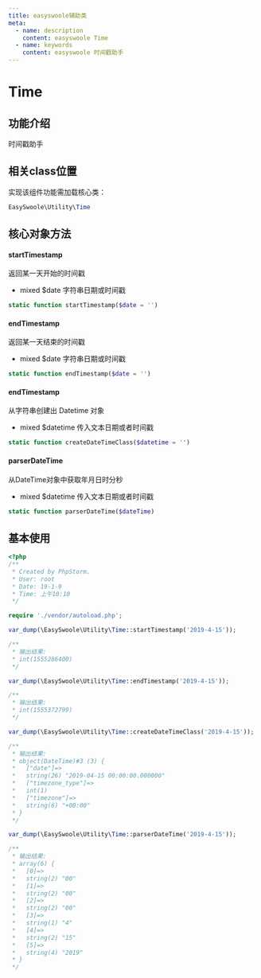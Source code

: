 ```yaml
---
title: easyswoole辅助类
meta:
  - name: description
    content: easyswoole Time
  - name: keywords
    content: easyswoole 时间戳助手
---
```


# Time



## 功能介绍

时间戳助手



## 相关class位置

实现该组件功能需加载核心类：

```php
EasySwoole\Utility\Time
```



## 核心对象方法



#### startTimestamp

返回某一天开始的时间戳

- mixed $date 字符串日期或时间戳

```php
static function startTimestamp($date = '')
```





#### endTimestamp

返回某一天结束的时间戳

- mixed $date 字符串日期或时间戳

```php
static function endTimestamp($date = '')
```


#### endTimestamp

从字符串创建出 Datetime 对象

- mixed $datetime 传入文本日期或者时间戳

```php
static function createDateTimeClass($datetime = '')
```


#### parserDateTime

从DateTime对象中获取年月日时分秒

- mixed $datetime 传入文本日期或者时间戳

```php
static function parserDateTime($dateTime)
```



## 基本使用


```php
<?php
/**
 * Created by PhpStorm.
 * User: root
 * Date: 19-1-9
 * Time: 上午10:10
 */

require './vendor/autoload.php';

var_dump(\EasySwoole\Utility\Time::startTimestamp('2019-4-15'));

/**
 * 输出结果:
 * int(1555286400)
 */

var_dump(\EasySwoole\Utility\Time::endTimestamp('2019-4-15'));

/**
 * 输出结果:
 * int(1555372799)
 */

var_dump(\EasySwoole\Utility\Time::createDateTimeClass('2019-4-15'));

/**
 * 输出结果:
 * object(DateTime)#3 (3) {
 *   ["date"]=>
 *   string(26) "2019-04-15 00:00:00.000000"
 *   ["timezone_type"]=>
 *   int(1)
 *   ["timezone"]=>
 *   string(6) "+00:00"
 * }
 */

var_dump(\EasySwoole\Utility\Time::parserDateTime('2019-4-15'));

/**
 * 输出结果:
 * array(6) {
 *   [0]=>
 *   string(2) "00"
 *   [1]=>
 *   string(2) "00"
 *   [2]=>
 *   string(2) "00"
 *   [3]=>
 *   string(1) "4"
 *   [4]=>
 *   string(2) "15"
 *   [5]=>
 *   string(4) "2019"
 * }
 */
```